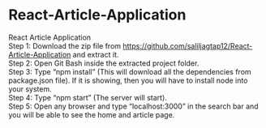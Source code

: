 # React-Article-Application
React Article Application <br>
Step 1: Download the zip file from https://github.com/saliljagtap12/React-Article-Application and extract it. <br>
Step 2: Open Git Bash inside the extracted project folder.<br>
Step 3: Type “npm install” (This will download all the dependencies from package.json file). If it is showing, then you will have to install node into your system.<br>
Step 4: Type “npm start” (The server will start).<br>
Step 5: Open any browser and type “localhost:3000” in the search bar and you will be able to see the home and article page.<br>
